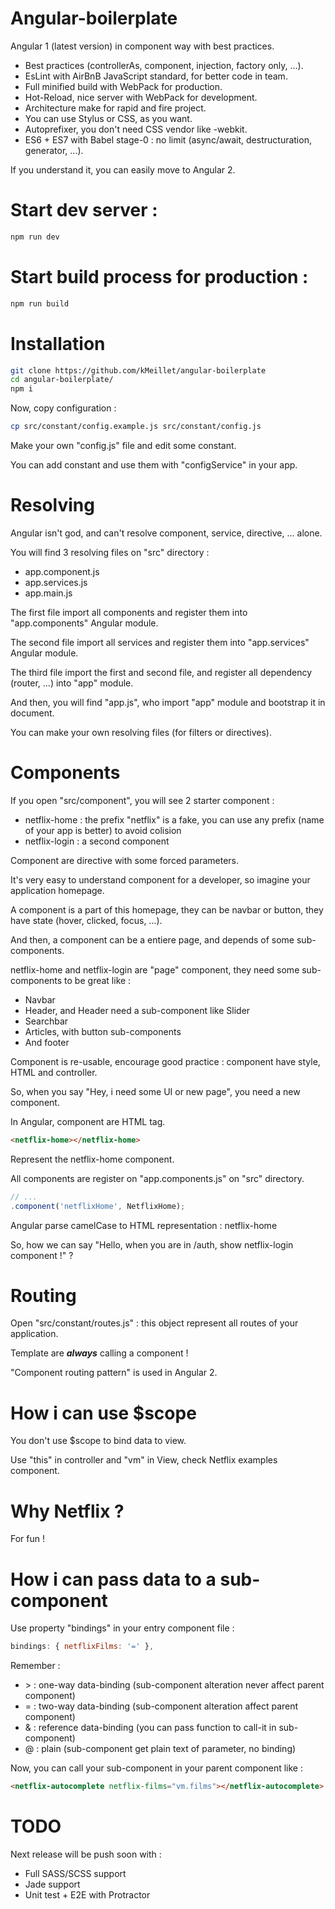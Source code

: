 # Angular-boilerplate

Angular 1 (latest version) in component way with best practices.

- Best practices (controllerAs, component, injection, factory only, ...).
- EsLint with AirBnB JavaScript standard, for better code in team.
- Full minified build with WebPack for production.
- Hot-Reload, nice server with WebPack for development.
- Architecture make for rapid and fire project.
- You can use Stylus or CSS, as you want.
- Autoprefixer, you don't need CSS vendor like -webkit.
- ES6 + ES7 with Babel stage-0 : no limit (async/await, destructuration, generator, ...).

If you understand it, you can easily move to Angular 2.

# Start dev server :

```sh
npm run dev
```

# Start build process for production :

```sh
npm run build
```

# Installation

```sh
git clone https://github.com/kMeillet/angular-boilerplate
cd angular-boilerplate/
npm i
```

Now, copy configuration :

```sh
cp src/constant/config.example.js src/constant/config.js
```

Make your own "config.js" file and edit some constant.

You can add constant and use them with "configService" in your app.

# Resolving

Angular isn't god, and can't resolve component, service, directive, ... alone.

You will find 3 resolving files on "src" directory :

- app.component.js
- app.services.js
- app.main.js

The first file import all components and register them into "app.components" Angular module.

The second file import all services and register them into "app.services" Angular module.

The third file import the first and second file, and register all dependency (router, ...) into "app" module.

And then, you will find "app.js", who import "app" module and bootstrap it in document.

You can make your own resolving files (for filters or directives).

# Components

If you open "src/component", you will see 2 starter component :

- netflix-home : the prefix "netflix" is a fake, you can use any prefix (name of your app is better) to avoid colision
- netflix-login : a second component

Component are directive with some forced parameters.

It's very easy to understand component for a developer, so imagine your application homepage.

A component is a part of this homepage, they can be navbar or button, they have state (hover, clicked, focus, ...).

And then, a component can be a entiere page, and depends of some sub-components.

netflix-home and netflix-login are "page" component, they need some sub-components to be great like :

- Navbar
- Header, and Header need a sub-component like Slider
- Searchbar
- Articles, with button sub-components
- And footer

Component is re-usable, encourage good practice : component have style, HTML and controller.

So, when you say "Hey, i need some UI or new page", you need a new component.

In Angular, component are HTML tag.

 ```html
 <netflix-home></netflix-home>
```

Represent the netflix-home component.

All components are register on "app.components.js" on "src" directory.

```js
// ...
.component('netflixHome', NetflixHome);
````

Angular parse camelCase to HTML representation : netflix-home

So, how we can say "Hello, when you are in /auth, show netflix-login component !" ?

# Routing

Open "src/constant/routes.js" : this object represent all routes of your application.

Template are ***always*** calling a component !

"Component routing pattern" is used in Angular 2.

# How i can use $scope

You don't use $scope to bind data to view.

Use "this" in controller and "vm" in View, check Netflix examples component.

# Why Netflix ?

For fun !

# How i can pass data to a sub-component

Use property "bindings" in your entry component file :

```js
bindings: { netflixFilms: '=' },
```

Remember :

- \> : one-way data-binding (sub-component alteration never affect parent component)
- = : two-way data-binding (sub-component alteration affect parent component)
- & : reference data-binding (you can pass function to call-it in sub-component)
- @ : plain (sub-component get plain text of parameter, no binding)

Now, you can call your sub-component in your parent component like :

```html
<netflix-autocomplete netflix-films="vm.films"></netflix-autocomplete>
```

# TODO

Next release will be push soon with :

- Full SASS/SCSS support
- Jade support
- Unit test + E2E with Protractor
